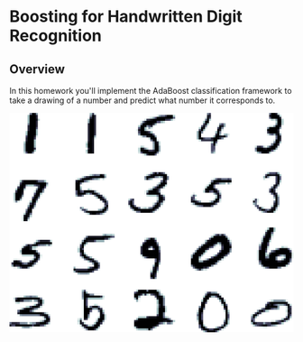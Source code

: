 Boosting for Handwritten Digit Recognition 
=

Overview
--------

In this homework you'll implement the AdaBoost classification
framework to take a drawing of a number and predict what number it
corresponds to.

![Samples of Handwritten Digits](mnist.png "MNIST Digits")

